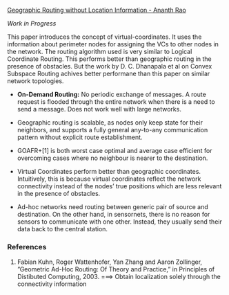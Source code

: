 [Geographic Routing without Location Information - Ananth Rao](http://delivery.acm.org/10.1145/940000/938996/p96-rao.pdf?ip=129.128.184.5&id=938996&acc=ACTIVE%20SERVICE&key=FD0067F557510FFB%2EE7ED0E691902343F%2E4D4702B0C3E38B35%2E4D4702B0C3E38B35&__acm__=1560885797_45816a6e7e4388b8a8b07d3f04c2f04f)

*Work in Progress*

This paper introduces the concept of virtual-coordinates. It uses the information about perimeter nodes for assigning the VCs to other nodes in the network. The routing algorithm used is very similar to Logical Coordinate Routing. This performs better than geographic routing in the presence of obstacles. But the work by D. C. Dhanapala et al on Convex Subspace Routing achives better performane than this paper on similar network topologies. 

- **On-Demand Routing:** No periodic exchange of messages. A route request is flooded through the entire network when there is a need to send a message. Does not work well with large networks.
- Geographic routing is scalable, as nodes only keep state for their neighbors, and supports a fully general any-to-any communication pattern without explicit route establishment.

- GOAFR+[1] is both worst case optimal and average case efficient for overcoming cases where no neighbour is nearer to the destination.
- Virtual Coordinates perform better than geographic coordinates. Intuitively, this is because virtual coordinates reflect the network connectivity instead of the nodes’ true positions which are less relevant in the presence of obstacles.

- Ad-hoc networks need routing between generic pair of source and destination. On the other hand, in sensornets, there is no reason for sensors to communicate with one other. Instead, they usually send their data back to the central station.


### References
1. Fabian Kuhn, Roger Wattenhofer, Yan Zhang and Aaron Zollinger, ”Geometric Ad-Hoc Routing: Of Theory and Practice,” in Principles of Distibuted Computing, 2003. ===> Obtain localization solely through the connectivity information 
